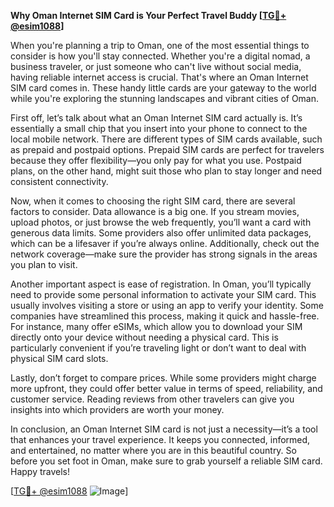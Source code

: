 **Why Oman Internet SIM Card is Your Perfect Travel Buddy [[TG💪+ @esim1088](https://t.me/s/esim1088)]**

When you're planning a trip to Oman, one of the most essential things to consider is how you'll stay connected. Whether you're a digital nomad, a business traveler, or just someone who can't live without social media, having reliable internet access is crucial. That's where an Oman Internet SIM card comes in. These handy little cards are your gateway to the world while you're exploring the stunning landscapes and vibrant cities of Oman.

First off, let’s talk about what an Oman Internet SIM card actually is. It’s essentially a small chip that you insert into your phone to connect to the local mobile network. There are different types of SIM cards available, such as prepaid and postpaid options. Prepaid SIM cards are perfect for travelers because they offer flexibility—you only pay for what you use. Postpaid plans, on the other hand, might suit those who plan to stay longer and need consistent connectivity.

Now, when it comes to choosing the right SIM card, there are several factors to consider. Data allowance is a big one. If you stream movies, upload photos, or just browse the web frequently, you’ll want a card with generous data limits. Some providers also offer unlimited data packages, which can be a lifesaver if you’re always online. Additionally, check out the network coverage—make sure the provider has strong signals in the areas you plan to visit.

Another important aspect is ease of registration. In Oman, you’ll typically need to provide some personal information to activate your SIM card. This usually involves visiting a store or using an app to verify your identity. Some companies have streamlined this process, making it quick and hassle-free. For instance, many offer eSIMs, which allow you to download your SIM directly onto your device without needing a physical card. This is particularly convenient if you’re traveling light or don’t want to deal with physical SIM card slots.

Lastly, don’t forget to compare prices. While some providers might charge more upfront, they could offer better value in terms of speed, reliability, and customer service. Reading reviews from other travelers can give you insights into which providers are worth your money.

In conclusion, an Oman Internet SIM card is not just a necessity—it’s a tool that enhances your travel experience. It keeps you connected, informed, and entertained, no matter where you are in this beautiful country. So before you set foot in Oman, make sure to grab yourself a reliable SIM card. Happy travels!

[[TG💪+ @esim1088](https://t.me/s/esim1088) ![Image](https://i.postimg.cc/Y0z9fWf4/image.png)]